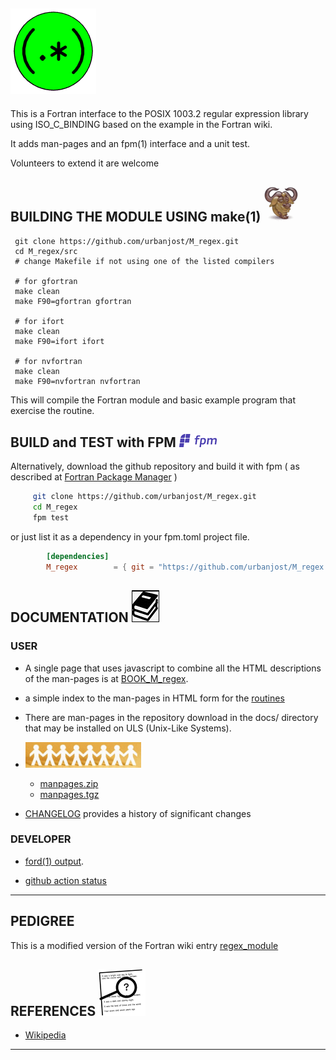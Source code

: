 ## ![M_regex](docs/images/regex.gif)

This is a Fortran interface to the POSIX 1003.2 regular expression
library using ISO_C_BINDING based on the example in the Fortran wiki.

It adds man-pages and an fpm(1) interface and a unit test.

Volunteers to extend it are welcome


## BUILDING THE MODULE USING make(1) ![gmake](docs/images/gnu.gif)
     git clone https://github.com/urbanjost/M_regex.git
     cd M_regex/src
     # change Makefile if not using one of the listed compilers
     
     # for gfortran
     make clean
     make F90=gfortran gfortran
     
     # for ifort
     make clean
     make F90=ifort ifort

     # for nvfortran
     make clean
     make F90=nvfortran nvfortran

This will compile the Fortran module and basic example
program that exercise the routine.

## BUILD and TEST with FPM ![-](docs/images/fpm_logo.gif)

   Alternatively, download the github repository and build it with
   fpm ( as described at [Fortran Package Manager](https://github.com/fortran-lang/fpm) )

   ```bash
        git clone https://github.com/urbanjost/M_regex.git
        cd M_regex
        fpm test
   ```

   or just list it as a dependency in your fpm.toml project file.

```toml
        [dependencies]
        M_regex        = { git = "https://github.com/urbanjost/M_regex.git" }
```

## DOCUMENTATION   ![docs](docs/images/docs.gif)

### USER
   - A single page that uses javascript to combine all the HTML
     descriptions of the man-pages is at 
     [BOOK_M_regex](https://urbanjost.github.io/M_regex/BOOK_M_regex.html).
   - a simple index to the man-pages in HTML form for the
   [routines](https://urbanjost.github.io/M_regex/man3.html) 
   - There are man-pages in the repository download in the docs/ directory
     that may be installed on ULS (Unix-Like Systems).
   - ![man-pages](docs/images/manpages.gif)
      + [manpages.zip](https://urbanjost.github.io/M_regex/manpages.zip)
      + [manpages.tgz](https://urbanjost.github.io/M_regex/manpages.tgz)

   - [CHANGELOG](docs/CHANGELOG.md) provides a history of significant changes

### DEVELOPER
   - [ford(1) output](https://urbanjost.github.io/M_regex/fpm-ford/index.html).
<!--
   - [doxygen(1) output](https://urbanjost.github.io/M_regex/doxygen_out/html/index.html).
-->
   - [github action status](docs/STATUS.md) 
---
## PEDIGREE

 This is a modified version of the Fortran wiki
 entry [regex_module](https://fortranwiki.org/fortran/show/regex_module)

## REFERENCES ![-](docs/images/ref.gif)

   * [Wikipedia](https://en.wikipedia.org/wiki/Regular_expression)
---
